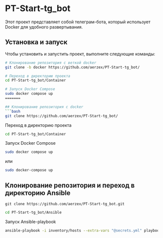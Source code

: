 # PT-Start-tg_bot

Этот проект представляет собой телеграм-бота, который использует Docker для удобного развертывания.

## Установка и запуск

Чтобы установить и запустить проект, выполните следующие команды:


```bash
# Клонирование репозитория с веткой docker
git clone -b docker https://github.com/aerzex/PT-Start-tg_bot/

# Переход в директорию проекта
cd PT-Start-tg_bot/Container

# Запуск Docker Compose
sudo docker compose up
=======

## Клонирование репозитория с docker
```bash
git clone https://github.com/aerzex/PT-Start-tg_bot/
```
 Переход в директорию проекта
```bash
cd PT-Start-tg_bot/Container
```
 Запуск Docker Compose
```bash
sudo docker compose up
```
 или
```bash
sudo docker-compose up
```
## Клонирование репозитория и переход в директорию Ansible
```bas
git clone https://github.com/aerzex/PT-Start-tg_bot.git
```
```bash
cd PT-Start-tg_bot/Ansible
```
 Запуск Ansible-playbook
```bash
ansible-playbook -i inventory/hosts --extra-vars "@secrets.yml" playbook_tg_bot.yml
```
